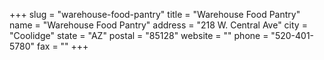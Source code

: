 +++
slug = "warehouse-food-pantry"
title = "Warehouse Food Pantry"
name = "Warehouse Food Pantry"
address = "218 W. Central Ave"
city = "Coolidge"
state = "AZ"
postal = "85128"
website = ""
phone = "520-401-5780"
fax = ""
+++

